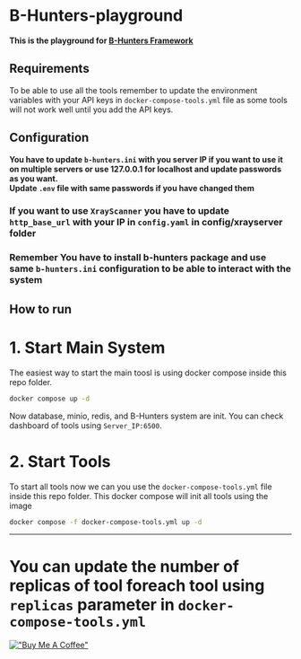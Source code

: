 # B-Hunters-playground

**This is the playground for [B-Hunters Framework](https://github.com/B-Hunters/B-Hunters)**

## Requirements

To be able to use all the tools remember to update the environment variables with your API keys in `docker-compose-tools.yml` file as some tools will not work well until you add the API keys.



## Configuration
**You have to update `b-hunters.ini` with you server IP if you want to use it on multiple servers or use 127.0.0.1 for localhost and update passwords as you want.**   
**Update `.env` file with same passwords if you have changed them**

### If you want to use **`XrayScanner`** you have to update **`http_base_url`** with your IP in **`config.yaml`**  in config/xrayserver folder

### **Remember You have to install b-hunters package and use same `b-hunters.ini` configuration to be able to interact with the system**
## How to run 

# 1. Start Main System
The easiest way to start the main toosl is using docker compose
inside this repo folder.
```bash
docker compose up -d
```
Now database, minio, redis, and B-Hunters system are init.
You can check dashboard of tools using `Server_IP:6500`.

# 2. Start Tools
To start all tools now we can you use the `docker-compose-tools.yml` file inside this repo folder.
This docker compose will init all tools using the image 
```bash
docker compose -f docker-compose-tools.yml up -d
```
---
# You can update the number of replicas of tool foreach tool using `replicas` parameter in `docker-compose-tools.yml`

[!["Buy Me A Coffee"](https://www.buymeacoffee.com/assets/img/custom_images/orange_img.png)](https://www.buymeacoffee.com/bormaa)

